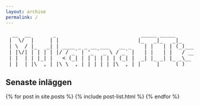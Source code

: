 ```yaml
---
layout: archive
permalink: /
---
```

<pre>
  __  __       _                           _____ _____
 |  \/  |     | |                         |_   _|_   _|_
 | \  / |_   _| | ____ _ _ __ ___   __ _    | |   | | (_)___
 | |\/| | | | | |/ / _` | '_ ` _ \ / _` |   | |   | |   / __|
 | |  | | |_| |   < (_| | | | | | | (_| |  _| |_ _| |_ _\__ \
 |_|  |_|\__,_|_|\_\__,_|_| |_| |_|\__,_| |_____|_____(_)___/
</pre>

<div id="pg_container">
  <div id="first">
    <h2>Senaste inläggen</h2>
    {% for post in site.posts %}
      {% include post-list.html %}
    {% endfor %}
  </div>
  <div id="second">
    <h2></h2>

  </div>
</div><!-- /.tiles -->
